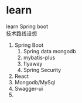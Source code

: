 # learn
learn Spring boot  
技术路线设想  
1. Spring Boot
   1. Spring data mongodb 
   2. mybatis-plus
   3. flyaway
   4. Spring Security
2. React
3. Mongodb/MySql
4. Swagger-ui
5. 